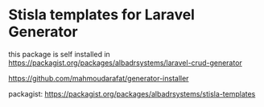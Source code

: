 
Stisla templates for Laravel Generator
================================================

this package is self installed in https://packagist.org/packages/albadrsystems/laravel-crud-generator

https://github.com/mahmoudarafat/generator-installer


packagist: https://packagist.org/packages/albadrsystems/stisla-templates
